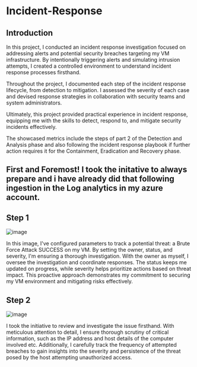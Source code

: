 # Incident-Response


## Introduction

In this project, I conducted an incident response investigation focused on addressing alerts and potential security breaches targeting my VM infrastructure. By intentionally triggering alerts and simulating intrusion attempts, I created a controlled environment to understand incident response processes firsthand.

Throughout the project, I documented each step of the incident response lifecycle, from detection to mitigation. I assessed the severity of each case and devised response strategies in collaboration with security teams and system administrators.

Ultimately, this project provided practical experience in incident response, equipping me with the skills to detect, respond to, and mitigate security incidents effectively.

The showcased metrics include the steps of part 2 of the Detection and Analysis phase and also following the incident response playbook if further action requires it for the Containment, Eradication and Recovery phase. 



## First and Foremost! I took the initative to always prepare and i have already did that following ingestion in the Log analytics in my azure account.


## Step 1
![image](https://github.com/Ultrainstinct1995/Incident-Response/assets/155921166/0ac15698-f848-4130-a20c-19e4a700e846)


In this image, I've configured parameters to track a potential threat: a Brute Force Attack SUCCESS on my VM. By setting the owner, status, and severity, I'm ensuring a thorough investigation. With the owner as myself, I oversee the investigation and coordinate responses. The status keeps me updated on progress, while severity helps prioritize actions based on threat impact. This proactive approach demonstrates my commitment to securing my VM environment and mitigating risks effectively.




## Step 2
![image](https://github.com/Ultrainstinct1995/Incident-Response/assets/155921166/d6b07d64-b235-4add-a3fc-f8d3d45243ff)


I took the initiative to review and investigate the issue firsthand. With meticulous attention to detail, I ensure thorough scrutiny of critical information, such as the IP address and host details of the computer involved etc. Additionally, I carefully track the frequency of attempted breaches to gain insights into the severity and persistence of the threat posed by the host attempting unauthorized access.



